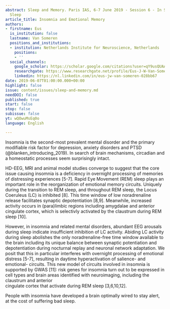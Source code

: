 ```yaml
---
abstract: Sleep and Memory. Paris IAS, 6-7 June 2019 - Session 6 - In Search of Lost
  Sleep
article_title: Insomnia and Emotional Memory
authors:
- firstname: Eus
  is_institution: false
  lastname: Van Someren
  positions_and_institutions:
  - institution: Netherlands Institute for Neuroscience, Netherlands
    positions:
    - ''
  social_channels:
    google_scholar: https://scholar.google.com/citations?user=qY9usQUAAAAJ&hl=en
    researchgate: https://www.researchgate.net/profile/Eus-J-W-Van-Someren
    linkedin: https://nl.linkedin.com/in/eus-jw-van-someren-028bb67
date: 2019-06-07T01:00:00.000+00:00
highlight: false
issue: content/issues/sleep-and-memory.md
needDOI: false
published: true
start: false
stop: false
subissue: false
yt: wQOwuMsEq0o
language: English

---
```

Insomnia is the second-most prevalent mental disorder and the primary modifiable risk factor for depression, anxiety disorders and PTSD (@blanken_introducing_2019). In search of brain mechanisms, circadian and a homeostatic processes seem surprisingly intact. 

  
HD-EEG, MRI and animal model studies converge to suggest that the core issue causing insomnia is a deficiency in overnight processing of memories of distressing experiences \[5-7\]. Rapid Eye Movement (REM) sleep plays an  
important role in the reorganization of emotional memory circuits. Uniquely during the transition to REM sleep, and throughout REM sleep, the Locus Coeruleus (LC) is inhibited \[8\]. This time window of low noradrenaline  
release facilitates synaptic depotentiation \[8,9\]. Meanwhile, increased activity occurs in (para)limbic regions including amygdalae and anterior cingulate cortex, which is selectivly activated by the claustrum during REM sleep \[10\].

  
However, in insomnia and related mental disorders, abundant EEG arousals during sleep indicate insufficient inhibition of LC activity. Abiding LC activity during sleep abolishes the only noradrenaline-free time window available to the brain including its unique balance between synaptic potentiation and depotentiation during nocturnal replay and neuronal network adaptation. We posit that this in particular interferes with overnight processing of emotional distress \[5-7\], resulting in daytime hyperactivation of salience- and emotional- circuits. This new model of circuits involved in insomnia is supported by GWAS \[11\]: risk genes for insomnia turn out to be expressed in cell types and brain areas identified with neuroimaging, including the claustrum and anterior  
cingulate cortex that activate during REM sleep \[3,6,10,12\].

People with insomnia have developed a brain optimally wired to stay alert, at the cost of suffering bad sleep.

<Youtube yt="wQOwuMsEq0o" caption="Insomnia and Emotional Memory" start="false" stop="false"></Youtube>